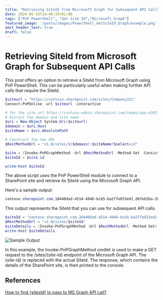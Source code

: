 ```yaml
---
title: "Retrieving SiteId from Microsoft Graph for Subsequent API Calls"
date: 2024-06-15T14:49:19+01:00
tags: ["PnP PowerShell", "Get Site Id","Microsoft Graph"]
featured_image: '/posts/images/PowerShell_GetSiteId_Graph/example.png'
omit_header_text: true
draft: false
---
```


# Retrieving SiteId from Microsoft Graph for Subsequent API Calls

This post offers an option to retrieve a SiteId from Microsoft Graph using PnP PowerShell. This can be particularly useful when making further API calls that require the SiteId.

```powershell
$siteurl = "https://contoso.sharepoint.com/sites/Company311"
Connect-PnPOnline -url $siteurl -interactive

# for the site url https://contoso-admin.sharepoint.com/teams/app-m365 
# Extract the domain and site name
$uri = New-Object System.Uri($siteurl)
$domain = $uri.Host
$siteName = $uri.AbsolutePath

# Construct the new URL
$RestMethodUrl = "v1.0/sites/$($domain):$siteName?$select=id"

$site = (Invoke-PnPGraphMethod -Url $RestMethodUrl -Method Get -ConsistencyLevelEventual)
$siteId = $site.id

write-host $siteId
```

The above script uses the PnP PowerShell module to connect to a SharePoint site and retrieve its SiteId using the Microsoft Graph API.

Here's a sample output:

```powershell
contoso.sharepoint.com,18440dad-4514-4946-bcb5-ba2f7e033ed1,dbfeb5ba-2bf1-4ff8-bf61-af1d984fceb1
```

This output represents the SiteId that you can use for subsequent API calls.

```powershell
$siteId = "contoso.sharepoint.com,18440dad-4514-4946-bcb5-ba2f7e033ed1,dbfeb5ba-2bf1-4ff8-bf61-af1d984fceb1"
$RestMethodUrl = "v1.0/sites/$siteId"
$siteDetails = (Invoke-PnPGraphMethod -Url $RestMethodUrl -Method Get)
write-host $siteDetails
```

![Sample Output](../images/PowerShell_GetSiteId_Graph/example.png)

In this example, the Invoke-PnPGraphMethod cmdlet is used to make a GET request to the /sites/{site-id} endpoint of the Microsoft Graph API. The {site-id} is replaced with the actual SiteId. The response, which contains the details of the SharePoint site, is then printed to the console.

## References

[How to find {sitesId} to pass to MS Graph API call?](https://pankajsurti.com/2021/09/27/how-to-find-sitesid-to-pass-to-ms-graph-api-call/)